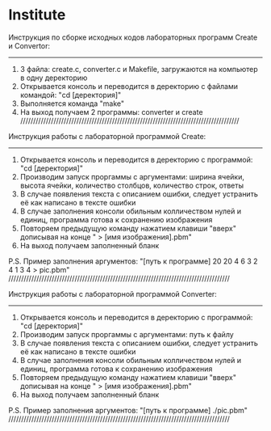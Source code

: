 Institute
=========

Инструкция по сборке исходных кодов лабораторных программ Create и Convertor:
________________________________________________________________

1) 3 файла: create.c, converter.c и Makefile, загружаются на компьютер в одну деректорию
2) Открывается консоль и переводится в деректорию с файлами командой: "cd [деректория]"
3) Выполняется команда "make"
4) На выход получаем 2 программы: converter и create
//////////////////////////////////////////////////////////////////////////////////////


Инструкция работы с лабораторной программой Create:
__________________________________________________

1) Открывается консоль и переводится в деректорию с программой: "cd [деректория]"
2) Производим запуск проргаммы с аргументами: ширина ячейки, высота ячейки, количество столбцов, количество строк, ответы
3) В случае появления текста с описанием ошибки, следует устранить её как написано в тексте ошибки
4) В случае заполнения консоли обильным колличеством нулей и единиц, программа готова к сохранению изображения
5) Повторяем предыдущую команду нажатием клавиши "вверх" дописывая на конце " > [имя изображения].pbm"
6) На выход получаем заполненный бланк

P.S. Пример заполнения аргументов: "[путь к программе] 20 20 4 6 3 2 4 1 3 4 > pic.pbm"
///////////////////////////////////////////////////////////////////////////////////////


Инструкция работы с лабораторной программой Converter:
_____________________________________________________

1) Открывается консоль и переводится в деректорию с программой: "cd [деректория]"
2) Производим запуск проргаммы с аргументами: путь к файлу
3) В случае появления текста с описанием ошибки, следует устранить её как написано в тексте ошибки
4) В случае заполнения консоли обильным колличеством нулей и единиц, программа готова к сохранению изображения
5) Повторяем предыдущую команду нажатием клавиши "вверх" дописывая на конце " > [имя изображения].pbm"
6) На выход получаем заполненный бланк

P.S. Пример заполнения аргументов: "[путь к программе] ./pic.pbm"
///////////////////////////////////////////////////////////////////////////////////////
